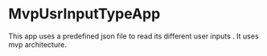 # MvpUsrInputTypeApp
This app uses a predefined json file to read its different user inputs . It uses mvp architecture.  

